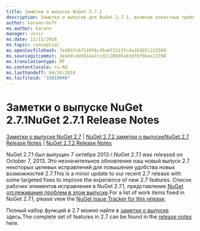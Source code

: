 ```yaml
---
title: Заметки о выпуске NuGet 2.7.1
description: Заметки о выпуске для NuGet 2.7.1, включая известные проблемы, исправленные ошибки, добавленные функции и DCR.
author: karann-msft
ms.author: karann
manager: unnir
ms.date: 11/11/2016
ms.topic: conceptual
ms.openlocfilehash: 7ed037c6f149f6c45abf2113fcda1b507c222589
ms.sourcegitcommit: 3eab9c4dd41ea7ccd2c28bb5ab16f6fbbec13708
ms.translationtype: MT
ms.contentlocale: ru-RU
ms.lasthandoff: 04/26/2018
ms.locfileid: "31819046"
---
```

# <a name="nuget-271-release-notes"></a><span data-ttu-id="7f32b-103">Заметки о выпуске NuGet 2.7.1</span><span class="sxs-lookup"><span data-stu-id="7f32b-103">NuGet 2.7.1 Release Notes</span></span>

<span data-ttu-id="7f32b-104">[Заметки о выпуске NuGet 2.7](../release-notes/nuget-2.7.md) | [NuGet 2.7.2 заметки о выпуске](../release-notes/nuget-2.7.2.md)</span><span class="sxs-lookup"><span data-stu-id="7f32b-104">[NuGet 2.7 Release Notes](../release-notes/nuget-2.7.md) | [NuGet 2.7.2 Release Notes](../release-notes/nuget-2.7.2.md)</span></span>

<span data-ttu-id="7f32b-105">NuGet 2.7.1 был выпущен 7 октября 2013 г.</span><span class="sxs-lookup"><span data-stu-id="7f32b-105">NuGet 2.7.1 was released on October 7, 2013.</span></span>  <span data-ttu-id="7f32b-106">Это незначительное обновление наш новый выпуск 2.7 некоторых целевых исправлений для повышения удобства новых возможностей 2.7.</span><span class="sxs-lookup"><span data-stu-id="7f32b-106">This is a minor update to our recent 2.7 release with some targeted fixes to improve the experience of new 2.7 features.</span></span> <span data-ttu-id="7f32b-107">Список рабочих элементов исправления в NuGet 2.7.1, представление [NuGet отслеживания проблем в этом выпуске](http://nuget.codeplex.com/workitem/list/advanced?keyword=&status=Closed&type=All&priority=All&release=NuGet%202.7.1&assignedTo=All&component=All&sortField=LastUpdatedDate&sortDirection=Descending&page=0).</span><span class="sxs-lookup"><span data-stu-id="7f32b-107">For a list of work items fixed in NuGet 2.7.1, please view the [NuGet Issue Tracker for this release](http://nuget.codeplex.com/workitem/list/advanced?keyword=&status=Closed&type=All&priority=All&release=NuGet%202.7.1&assignedTo=All&component=All&sortField=LastUpdatedDate&sortDirection=Descending&page=0).</span></span>

<span data-ttu-id="7f32b-108">Полный набор функций в 2.7 можно найти в [заметки о выпуске](../release-notes/nuget-2.7.md) здесь.</span><span class="sxs-lookup"><span data-stu-id="7f32b-108">The complete set of features in 2.7 can be found in the [release notes](../release-notes/nuget-2.7.md) here.</span></span>
